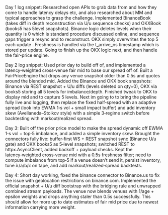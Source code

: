 Day 1 log snippet:
Researched open APIs to grab data from and how they come to handle latency delays etc, and also researched about MM and typical approaches to grasp the challenge.
Implemented BinanceBook (takes diff in depth reconstruction via U/u sequence checks) and OKXBook (books5 has 5level snapshots). Binance logic deletes levels when their quantity is 0 which is standard procedure discussed online, and sequence gaps trigger a resync and to reconstruct. OKX simply overwrites the top 5 each update . Freshness is handled via the t_arrive_ns timestamp which is stored per update. Going to finish up the OKX logic next, and then handle the fair-price engine.

Day 2 log snippet:
Used prior day to build off of, and implemented a latency‑weighted cross‑venue fair mid to base our spread off of. Built a FairPriceEngine that drops any venue snapshot older than 0.5s and quotes around the blended mid. Added the Binance and OKX book snapshots: Binance via REST snapshot + U/u diffs (levels deleted on qty=0), OKX via books5 storing all 5 levels for imbalance/depth. Finished tweak to OKX to display mid and to capture 5 levels. Next im going to to bring the pipeline fully live and logging, then replace the fixed half‑spread with an adaptive spread (look into EWMA 1‑s vol + small impact buffer) and add inventory skew (Avellaneda–Stoikov style) with a simple 3‑regime switch before backtesting with markout/realized spread.

Day 3:
Built off the prior price model to make the spread dynamic off EWMA 1‑s vol + top‑5 imbalance, and added a simple inventory skew. Brought the connectors fully live: buffer‑first WS + REST snapshot sync (Binance U/u gate) and OKX books5 as 5‑level snapshots; switched REST to httpx.AsyncClient, added backoff + payload checks. Kept the latency‑weighted cross‑venue mid with a 0.5s freshness filter; need to compute imbalance from top‑5 if a venue doesn’t send it, persist inventory, tune λ/a/b/κ on tape, and add markout/realized‑spread backtests.

Day 4:
Short day working, fixed the binance connector to Binance.us to fix the issue with geolocation restrictions on binance.com. Implemented the official snapshot + U/u diff bootstrap with the bridging rule and unwrapped combined stream payloads. The venue now blends venues with 1/age + epsilon weights and drops anything staler than 0.5s successfully. This should allow for more up to date estimates of fair mid price due to newest information carrying more weight.